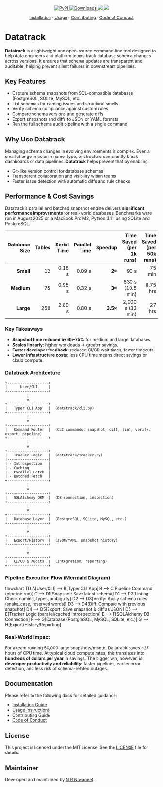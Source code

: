 <p align="center">
  <a href="https://pypi.org/project/dbtracker/">
    <img alt="PyPI" src="https://img.shields.io/pypi/v/dbtracker?color=0052FF&labelColor=090422" />
  </a>
  <a href="https://pypi.org/project/dbtracker/">
    <img alt="Downloads" src="https://img.shields.io/pypi/dm/dbtracker?color=0052FF&labelColor=090422" />
  </a>
  <a href="https://github.com/nrnavaneet/datatrack">
    <img src="https://img.shields.io/github/stars/nrnavaneet/datatrack?color=0052FF&labelColor=090422" />
  </a>
  <a href="https://github.com/nrnavaneet/datatrack/pulse">
    <img src="https://img.shields.io/github/commit-activity/m/nrnavaneet/datatrack?color=0052FF&labelColor=090422" />
  </a>
</p>

<p align="center">
  <a href="https://github.com/nrnavaneet/datatrack/tree/main/docs/INSTALLATION.md">Installation</a>
  ·
  <a href="https://github.com/nrnavaneet/datatrack/tree/main/docs/USAGE.md">Usage</a>
  ·
  <a href="https://github.com/nrnavaneet/datatrack/tree/main/docs/contribute/CONTRIBUTING.md">Contributing</a>
  ·
  <a href="https://github.com/nrnavaneet/datatrack/tree/main/docs/contribute/CODE_OF_CONDUCT.md">Code of Conduct</a>
</p>

# Datatrack

**Datatrack** is a lightweight and open-source command-line tool designed to help data engineers and platform teams track database schema changes across versions. It ensures that schema updates are transparent and auditable, helping prevent silent failures in downstream pipelines.

## Key Features

- Capture schema snapshots from SQL-compatible databases (PostgreSQL, SQLite, MySQL, etc.)
- Lint schemas for naming issues and structural smells
- Verify schema compliance against custom rules
- Compare schema versions and generate diffs
- Export snapshots and diffs to JSON or YAML formats
- Run the full schema audit pipeline with a single command

## Why Use Datatrack

Managing schema changes in evolving environments is complex. Even a small change in column name, type, or structure can silently break dashboards or data pipelines. **Datatrack** helps prevent that by enabling:

- Git-like version control for database schemas
- Transparent collaboration and visibility within teams
- Faster issue detection with automatic diffs and rule checks

## Performance & Cost Savings

Datatrack’s parallel and batched snapshot engine delivers **significant performance improvements** for real-world databases.
Benchmarks were run in August 2025 on a MacBook Pro M2, Python 3.11, using SQLite and PostgreSQL.

| Database Size | Tables | Serial Time | Parallel Time | Speedup | Time Saved (per 1k runs) | Time Saved (per 50k runs) |
|--------------:|-------:|------------:|--------------:|--------:|-------------------------:|--------------------------:|
| **Small**     | 12     | 0.18 s      | 0.09 s        | **2×**  | 90 s                     | 75 min                    |
| **Medium**    | 75     | 0.95 s      | 0.32 s        | **3×**  | 630 s (10.5 min)         | 8.75 hrs                  |
| **Large**     | 250    | 2.80 s      | 0.80 s        | **3.5×**| 2,000 s (33 min)         | 27 hrs                    |

### Key Takeaways

- **Snapshot time reduced by 65–75%** for medium and large databases.
- **Scales linearly**: higher workloads → greater savings.
- **Faster developer feedback**: reduced CI/CD wait times, fewer timeouts.
- **Lower infrastructure costs**: less CPU time means direct savings on cloud compute.

### Datatrack Architecture

```text
+-------------------+
|      User/CLI     |
+-------------------+
          |
          v
+-------------------+
|   Typer CLI App   |  (datatrack/cli.py)
+-------------------+
          |
          v
+-------------------+
|   Command Router  |  (CLI commands: snapshot, diff, lint, verify, export, pipeline)
+-------------------+
          |
          v
+-------------------+
|   Tracker Logic   |  (datatrack/tracker.py)
|-------------------|
| - Introspection   |
| - Caching         |
| - Parallel Fetch  |
| - Batched Fetch   |
+-------------------+
          |
          v
+-------------------+
|   SQLAlchemy ORM  |  (DB connection, inspection)
+-------------------+
          |
          v
+-------------------+
|   Database Layer  |  (PostgreSQL, SQLite, MySQL, etc.)
+-------------------+
          |
          v
+-------------------+
|   Export/History  |  (JSON/YAML, snapshot history)
+-------------------+
          |
          v
+-------------------+
|   CI/CD & Audits  |  (Integration, reporting)
+-------------------+
```

### Pipeline Execution Flow (Mermaid Diagram)
flowchart TD
    A[User/CLI] --> B[Typer CLI App]
    B --> C[Pipeline Command (pipeline run)]
    C --> D1[Snapshot: Save latest schema]
    D1 --> D2[Linting: Check naming, types, ambiguity]
    D2 --> D3[Verify: Apply schema rules (snake_case, reserved words)]
    D3 --> D4[Diff: Compare with previous snapshot]
    D4 --> D5[Export: Save snapshot & diff as JSON]
    D5 --> E[Tracker Logic (parallel/cached introspection)]
    E --> F[SQLAlchemy DB Connection]
    F --> G[Database (PostgreSQL, MySQL, SQLite, etc.)]
    G --> H[Export/History/Reporting]

### Real-World Impact

For a team running 50,000 large snapshots/month, Datatrack saves ~27 hours of CPU time.
At typical cloud compute rates, this translates into **hundreds of dollars per year** in savings.
The bigger win, however, is **developer productivity and reliability**: faster pipelines, earlier error detection,
and less risk of schema-related outages.

## Documentation

Please refer to the following docs for detailed guidance:

- [Installation Guide](https://github.com/nrnavaneet/datatrack/tree/main/docs/INSTALLATION.md)
- [Usage Instructions](https://github.com/nrnavaneet/datatrack/tree/main/docs/USAGE.md)
- [Contributing Guide](https://github.com/nrnavaneet/datatrack/blob/main/docs/contribute/CONTRIBUTING.md)
- [Code of Conduct](https://github.com/nrnavaneet/datatrack/tree/main/docs/contributeCODE_OF_CONDUCT.md)

## License

This project is licensed under the MIT License. See the [LICENSE](https://github.com/nrnavaneet/datatrack/blob/main/LICENSE) file for details.

## Maintainer

Developed and maintained by [N R Navaneet](https://github.com/nrnavaneet).
